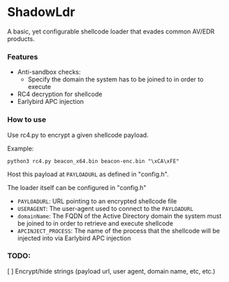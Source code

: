 # ShadowLdr
A basic, yet configurable shellcode loader that evades common AV/EDR products.

### Features
- Anti-sandbox checks:
    - Specify the domain the system has to be joined to in order to execute
- RC4 decryption for shellcode
- Earlybird APC injection

### How to use
Use rc4.py to encrypt a given shellcode payload.

Example:
```
python3 rc4.py beacon_x64.bin beacon-enc.bin "\xCA\xFE"
```

Host this payload at `PAYLOADURL` as defined in "config.h".

The loader itself can be configured in "config.h"

- `PAYLOADURL`: URL pointing to an encrypted shellcode file
- `USERAGENT`: The user-agent used to connect to the `PAYLOADURL`
- `domainName`: The FQDN of the Active Directory domain the system must be joined to in order to retrieve and execute shellcode
- `APCINJECT_PROCESS`: The name of the process that the shellcode will be injected into via Earlybird APC injection

### TODO:
[ ] Encrypt/hide strings (payload url, user agent, domain name, etc, etc.)